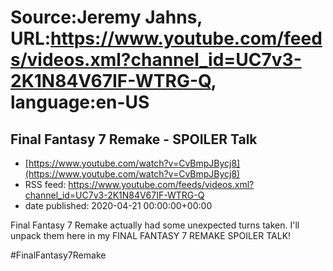 # Source:Jeremy Jahns, URL:https://www.youtube.com/feeds/videos.xml?channel_id=UC7v3-2K1N84V67IF-WTRG-Q, language:en-US

## Final Fantasy 7 Remake - SPOILER Talk
 - [https://www.youtube.com/watch?v=CvBmpJBycj8](https://www.youtube.com/watch?v=CvBmpJBycj8)
 - RSS feed: https://www.youtube.com/feeds/videos.xml?channel_id=UC7v3-2K1N84V67IF-WTRG-Q
 - date published: 2020-04-21 00:00:00+00:00

Final Fantasy 7 Remake actually had some unexpected turns taken. I'll unpack them here in my FINAL FANTASY 7 REMAKE SPOILER TALK!

#FinalFantasy7Remake

